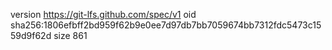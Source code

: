 version https://git-lfs.github.com/spec/v1
oid sha256:1806efbff2bd959f62b9e0ee7d97db7bb7059674bb7312fdc5473c1559d9f62d
size 861
